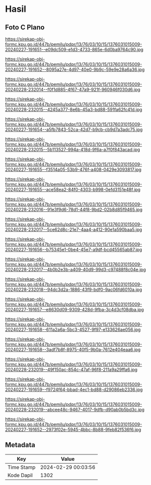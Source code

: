 # Hasil

## Foto C Plano

https://sirekap-obj-formc.kpu.go.id/447b/pemilu/pdpr/13/76/03/10/15/1376031015009-20240227-191651--e09dc509-e1d3-4733-865e-6d0ba9764c90.jpg

https://sirekap-obj-formc.kpu.go.id/447b/pemilu/pdpr/13/76/03/10/15/1376031015009-20240227-191652--8095a27e-4d97-40e0-9b9c-59e9e28a6a36.jpg

https://sirekap-obj-formc.kpu.go.id/447b/pemilu/pdpr/13/76/03/10/15/1376031015009-20240228-232014--f0f1d885-4f67-47a9-921f-960946f030d6.jpg

https://sirekap-obj-formc.kpu.go.id/447b/pemilu/pdpr/13/76/03/10/15/1376031015009-20240228-232015--4245a377-8e6b-45a3-bd88-591fa62fc41d.jpg

https://sirekap-obj-formc.kpu.go.id/447b/pemilu/pdpr/13/76/03/10/15/1376031015009-20240227-191654--a5fb7843-52ca-42d7-b9cb-cb9d7a3adc75.jpg

https://sirekap-obj-formc.kpu.go.id/447b/pemilu/pdpr/13/76/03/10/15/1376031015009-20240228-232015--5b113527-994a-418d-9f6a-a7f0f843acad.jpg

https://sirekap-obj-formc.kpu.go.id/447b/pemilu/pdpr/13/76/03/10/15/1376031015009-20240227-191655--f3514a05-53b9-476f-a408-0429e3093817.jpg

https://sirekap-obj-formc.kpu.go.id/447b/pemilu/pdpr/13/76/03/10/15/1376031015009-20240227-191655--ace58ea2-84f0-4303-b998-0efd3151e48f.jpg

https://sirekap-obj-formc.kpu.go.id/447b/pemilu/pdpr/13/76/03/10/15/1376031015009-20240228-232016--91e3f9d6-78d1-44f8-9bd2-02b8d85f9465.jpg

https://sirekap-obj-formc.kpu.go.id/447b/pemilu/pdpr/13/76/03/10/15/1376031015009-20240228-232017--5ce62d8c-21e7-4aa4-a412-90e1a590baa5.jpg

https://sirekap-obj-formc.kpu.go.id/447b/pemilu/pdpr/13/76/03/10/15/1376031015009-20240227-191656--b75345e1-0be4-45e7-a9df-bcd45565ab87.jpg

https://sirekap-obj-formc.kpu.go.id/447b/pemilu/pdpr/13/76/03/10/15/1376031015009-20240228-232017--4b0b2e3b-a409-40d9-99d3-c97488f8c04e.jpg

https://sirekap-obj-formc.kpu.go.id/447b/pemilu/pdpr/13/76/03/10/15/1376031015009-20240228-232018--94dc3d2a-1886-43f9-bdf0-9ac06fd6010a.jpg

https://sirekap-obj-formc.kpu.go.id/447b/pemilu/pdpr/13/76/03/10/15/1376031015009-20240227-191657--e8630d09-9309-428d-9fba-3c4d3cf08dba.jpg

https://sirekap-obj-formc.kpu.go.id/447b/pemilu/pdpr/13/76/03/10/15/1376031015009-20240227-191658--611a2a6a-5bc3-4527-9f97-e133626ae056.jpg

https://sirekap-obj-formc.kpu.go.id/447b/pemilu/pdpr/13/76/03/10/15/1376031015009-20240227-191658--3adf7b8f-8975-40f5-9b0a-7612e404eaa6.jpg

https://sirekap-obj-formc.kpu.go.id/447b/pemilu/pdpr/13/76/03/10/15/1376031015009-20240228-232019--49f150ac-854c-47af-96f8-211a9a29ffa6.jpg

https://sirekap-obj-formc.kpu.go.id/447b/pemilu/pdpr/13/76/03/10/15/1376031015009-20240227-191659--f9724f64-bbad-4ec1-bd88-d29086eb2336.jpg

https://sirekap-obj-formc.kpu.go.id/447b/pemilu/pdpr/13/76/03/10/15/1376031015009-20240228-232019--abcee48c-9467-4017-9dfb-d90ab0b5bd3c.jpg

https://sirekap-obj-formc.kpu.go.id/447b/pemilu/pdpr/13/76/03/10/15/1376031015009-20240227-191652--2973f02e-5945-4bbc-8b88-9feb82f536f6.jpg


## Metadata

| Key        | Value               |
| ---------- | ------------------- |
| Time Stamp | 2024-02-29 00:03:56 |
| Kode Dapil | 1302                |



